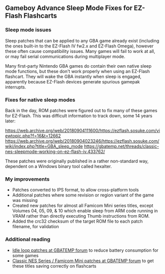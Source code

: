 ## Gameboy Advance Sleep Mode Fixes for EZ-Flash Flashcarts

### Sleep mode issues

Sleep patches that can be applied to any GBA game already exist (including the ones built-in to the EZ-Flash IV fw2.x and EZ-Flash Omega), however these often cause compatibility issues. Many games will fail to work at all, or may fail serial communications during multiplayer mode.

Many first-party Nintendo GBA games do contain their own native sleep mode functions, but these don't work properly when using an EZ-Flash flashcart. They will wake the GBA instantly when sleep is engaged, apparently because EZ-Flash devices generate spurious gamepak interrupts.

### Fixes for native sleep modes
Back in the day, ROM patches were figured out to fix many of these games for EZ-Flash. This was difficult information to track down, some 14 years later: 

https://web.archive.org/web/20180904111600/https://ezflash.sosuke.com/viewtopic.php?f=16&t=12662 
https://web.archive.org/web/20180904023246/https://ezflash.sosuke.com/wiki/index.php?title=GBA_sleep_mode 
https://gbatemp.net/threads/classic-nes-sleepmode-working-on-ez-flash-iv.433762/ 

These patches were originally published in a rather non-standard way, dependent on a Windows binary tool called hexalter.

### My improvements
- Patches converted to IPS format, to allow cross-platform tools
- Additional patches where some revision or region variant of the game was missing
- Created new patches for almost all Famicom Mini series titles, except Volumes 04, 05, 09, & 10 which enable sleep from ARM code running in VRAM rather than directly executing Thumb instructions from ROM.
- Added the crc32 checksum of the target ROM file to each patch filename, for validation

### Additional reading
- [Idle loop patches at GBATEMP forum](https://gbatemp.net/threads/game-boy-advance-idle-loop-patches-i-e-speedhacks.396278/) to reduce battery consumption for some games
- [Classic NES Series / Famicom Mini patches at GBATEMP forum](https://gbatemp.net/threads/how-can-these-roms-be-made-to-work-with-the-ezflash-iv.378837/) to get these titles saving correctly on flashcarts
